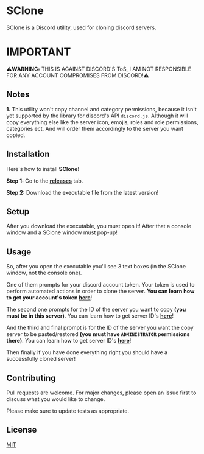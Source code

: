 # SClone

SClone is a Discord utility, used for cloning discord servers.

# IMPORTANT

⚠️**WARNING:** THIS IS AGAINST DISCORD'S ToS, I AM NOT RESPONSIBLE FOR ANY ACCOUNT COMPROMISES FROM DISCORD!⚠️

## Notes

**1.** This utility won't copy channel and category permissions, because it isn't yet supported by the library for discord's API `discord.js`. Although it will copy everything else like the server icon, emojis, roles and role permissions, categories ect. And will order them accordingly to the server you want copied.

## Installation

Here's how to install **SClone**!

**Step 1:** Go to the **[releases](https://github.com/devmadudu/sclone/releases)** tab.

**Step 2:** Download the executable file from the latest version!

## Setup

After you download the executable, you must open it! After that a console window and a SClone window must pop-up!

## Usage

So, after you open the executable you'll see 3 text boxes (in the SClone window, not the console one). 

One of them prompts for your discord account token. Your token is used to perform automated actions in order to clone the server. **You can learn how to get your account's token [here](https://discordhelp.net/discord-token)**!

The second one prompts for the ID of the server you want to copy **(you must be in this server)**. You can learn how to get server ID's **[here](https://support.discord.com/hc/en-us/articles/206346498-Where-can-I-find-my-User-Server-Message-ID-)**!

And the third and final prompt is for the ID of the server you want the copy server to be pasted/restored **(you must have `ADMINISTRATOR` permissions there)**. You can learn how to get server ID's **[here](https://support.discord.com/hc/en-us/articles/206346498-Where-can-I-find-my-User-Server-Message-ID-)**!

Then finally if you have done everything right you should have a successfully cloned server!

## Contributing
Pull requests are welcome. For major changes, please open an issue first to discuss what you would like to change.

Please make sure to update tests as appropriate.

## License
[MIT](https://choosealicense.com/licenses/mit/)
